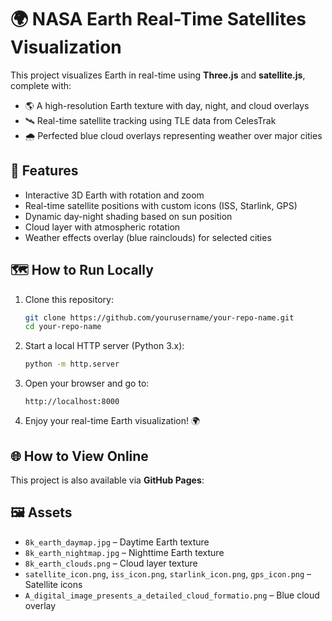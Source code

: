 # 🌍 NASA Earth Real-Time Satellites Visualization

This project visualizes Earth in real-time using **Three.js** and **satellite.js**, complete with:

- 🌎 A high-resolution Earth texture with day, night, and cloud overlays  
- 🛰️ Real-time satellite tracking using TLE data from CelesTrak  
- 🌧️ Perfected blue cloud overlays representing weather over major cities  

## 🚀 Features
- Interactive 3D Earth with rotation and zoom
- Real-time satellite positions with custom icons (ISS, Starlink, GPS)
- Dynamic day-night shading based on sun position
- Cloud layer with atmospheric rotation
- Weather effects overlay (blue rainclouds) for selected cities

## 🗺️ How to Run Locally
1. Clone this repository:
    ```bash
    git clone https://github.com/yourusername/your-repo-name.git
    cd your-repo-name
    ```
2. Start a local HTTP server (Python 3.x):
    ```bash
    python -m http.server
    ```
3. Open your browser and go to:
    ```
    http://localhost:8000
    ```
4. Enjoy your real-time Earth visualization! 🌍

## 🌐 How to View Online
This project is also available via **GitHub Pages**:

## 🖼️ Assets
- `8k_earth_daymap.jpg` – Daytime Earth texture
- `8k_earth_nightmap.jpg` – Nighttime Earth texture
- `8k_earth_clouds.png` – Cloud layer texture
- `satellite_icon.png`, `iss_icon.png`, `starlink_icon.png`, `gps_icon.png` – Satellite icons
- `A_digital_image_presents_a_detailed_cloud_formatio.png` – Blue cloud overlay


